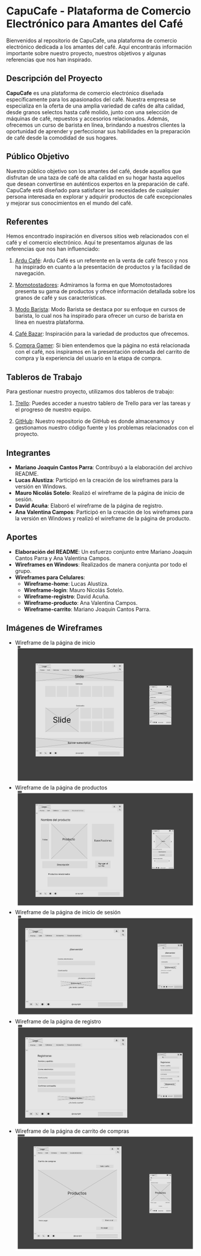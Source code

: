 # CapuCafe - Plataforma de Comercio Electrónico para Amantes del Café

Bienvenidos al repositorio de CapuCafe, una plataforma de comercio electrónico dedicada a los amantes del café. Aquí encontrarás información importante sobre nuestro proyecto, nuestros objetivos y algunas referencias que nos han inspirado.

## Descripción del Proyecto

**CapuCafe** es una plataforma de comercio electrónico diseñada específicamente para los apasionados del café. Nuestra empresa se especializa en la oferta de una amplia variedad de cafés de alta calidad, desde granos selectos hasta café molido, junto con una selección de máquinas de café, repuestos y accesorios relacionados. Además, ofrecemos un curso de barista en línea, brindando a nuestros clientes la oportunidad de aprender y perfeccionar sus habilidades en la preparación de café desde la comodidad de sus hogares.

## Público Objetivo

Nuestro público objetivo son los amantes del café, desde aquellos que disfrutan de una taza de café de alta calidad en su hogar hasta aquellos que desean convertirse en auténticos expertos en la preparación de café. CapuCafe está diseñado para satisfacer las necesidades de cualquier persona interesada en explorar y adquirir productos de café excepcionales y mejorar sus conocimientos en el mundo del café.

## Referentes

Hemos encontrado inspiración en diversos sitios web relacionados con el café y el comercio electrónico. Aquí te presentamos algunas de las referencias que nos han influenciado:

1. [Ardu Café](https://www.ardu.com.ar): Ardu Café es un referente en la venta de café fresco y nos ha inspirado en cuanto a la presentación de productos y la facilidad de navegación.

2. [Momotostadores](https://momotostadores.com): Admiramos la forma en que Momotostadores presenta su gama de productos y ofrece información detallada sobre los granos de café y sus características.

3. [Modo Barista](https://www.modobarista.com/cart.php): Modo Barista se destaca por su enfoque en cursos de barista, lo cual nos ha inspirado para ofrecer un curso de barista en línea en nuestra plataforma.

4. [Café Bazar](https://www.modobarista.com): Inspiración para la variedad de productos que ofrecemos.

5. [Compra Gamer](https://compragamer.com): Si bien entendemos que la página no está relacionada con el café, nos inspiramos en la presentación ordenada del carrito de compra y la experiencia del usuario en la etapa de compra.

## Tableros de Trabajo

Para gestionar nuestro proyecto, utilizamos dos tableros de trabajo:

1. [Trello](https://trello.com/b/g3zOX2Ee/grupo-2-dh): Puedes acceder a nuestro tablero de Trello para ver las tareas y el progreso de nuestro equipo.

2. [GitHub](https://github.com/TheCanTus/Grupo_2_CapuCafe): Nuestro repositorio de GitHub es donde almacenamos y gestionamos nuestro código fuente y los problemas relacionados con el proyecto.

## Integrantes

- **Mariano Joaquin Cantos Parra**: Contribuyó a la elaboración del archivo README.
- **Lucas Alustiza**: Participó en la creación de los wireframes para la versión en Windows.
- **Mauro Nicolás Sotelo**: Realizó el wireframe de la página de inicio de sesión.
- **David Acuña**: Elaboró el wireframe de la página de registro.
- **Ana Valentina Campos**: Participó en la creación de los wireframes para la versión en Windows y realizó el wireframe de la página de producto.

## Aportes

- **Elaboración del README**: Un esfuerzo conjunto entre Mariano Joaquin Cantos Parra y Ana Valentina Campos.
- **Wireframes en Windows**: Realizados de manera conjunta por todo el grupo.
- **Wireframes para Celulares**:
  - **Wireframe-home**: Lucas Alustiza.
  - **Wireframe-login**: Mauro Nicolás Sotelo.
  - **Wireframe-registro**: David Acuña.
  - **Wireframe-producto**: Ana Valentina Campos.
  - **Wireframe-carrito**: Mariano Joaquin Cantos Parra.

## Imágenes de Wireframes

- Wireframe de la página de inicio
![Wireframe de la página de inicio](wireframes/Home.png)
- Wireframe de la página de productos
![Wireframe de la página de productos](wireframes/Productos.png)
- Wireframe de la página de inicio de sesión
![Wireframe de la página de inicio de sesión](wireframes/Login.png)
- Wireframe de la página de registro
![Wireframe de la página de registro](wireframes/Register.png)
- Wireframe de la página de carrito de compras
![Wireframe de la página de carrito de compras](wireframes/Carrito-de-compras.png)
